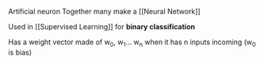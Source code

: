 Artificial neuron
Together many make a [[Neural Network]]

Used in [[Supervised Learning]] for **binary classification**

Has a weight vector made of w<sub>0</sub>, w<sub>1</sub>… w<sub>n</sub> when it has n inputs incoming (w<sub>0</sub> is bias)